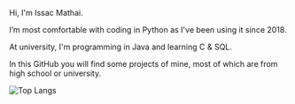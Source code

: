 Hi, I'm Issac Mathai.

I’m most comfortable with coding in Python as I've been using it since 2018. 

At university, I'm programming in Java and learning C & SQL.

In this GitHub you will find some projects of mine, most of which are from high school or university. 
<!---
- 💞️ I’m looking to collaborate on ...
- 📫 How to reach me ...
IssacMathai/IssacMathai is a ✨ special ✨ repository because its `README.md` (this file) appears on your GitHub profile.
You can click the Preview link to take a look at your changes.
--->
![Top Langs](https://github-readme-stats.vercel.app/api/top-langs/?username=IssacMathai&layout=compact)
